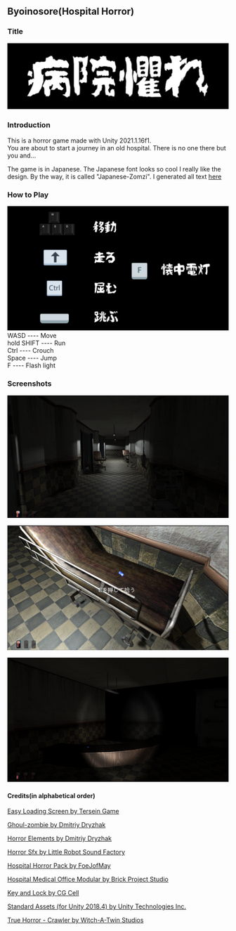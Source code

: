 ## Byoinosore(Hospital Horror)

### Title

![](./title.jpg)

### Introduction

This is a horror game made with Unity 2021.1.16f1.<br>
You are about to start a journey in an old hospital. There is no one there but you and...<br>

The game is in Japanese. The Japanese font looks so cool I really like the design. By the way, it is called "Japanese-Zomzi". I generated all text [here](https://fontmeme.com/japanese/)

### How to Play

![](./1.png)
WASD        ----      Move<br>
hold SHIFT  ----      Run<br>
Ctrl        ----      Crouch<br>
Space       ----      Jump<br>
F           ----      Flash light<br>

### Screenshots

![](./2.png)

![](./3.png)

![](./4.png)

#### Credits(in alphabetical order)

[Easy Loading Screen by Tersein Game](https://assetstore.unity.com/packages/tools/gui/easy-loading-screen-140365)

[Ghoul-zombie by Dmitriy Dryzhak](https://assetstore.unity.com/packages/3d/characters/ghoul-zombie-114531)

[Horror Elements by Dmitriy Dryzhak](https://assetstore.unity.com/packages/audio/sound-fx/horror-elements-112021)

[Horror Sfx by Little Robot Sound Factory](https://assetstore.unity.com/packages/audio/sound-fx/horror-sfx-32834)

[Hospital Horror Pack by FoeJofMay](https://assetstore.unity.com/packages/3d/environments/hospital-horror-pack-44045)

[Hospital Medical Office Modular by Brick Project Studio](https://assetstore.unity.com/packages/3d/environments/hospital-medical-office-modular-165327)

[Key and Lock by CG Cell](https://assetstore.unity.com/packages/3d/props/furniture/key-and-lock-193317)

[Standard Assets (for Unity 2018.4) by Unity Technologies Inc.](https://assetstore.unity.com/packages/essentials/asset-packs/standard-assets-for-unity-2018-4-32351)

[True Horror - Crawler by Witch-A-Twin Studios](https://assetstore.unity.com/packages/3d/true-horror-crawler-70609)
